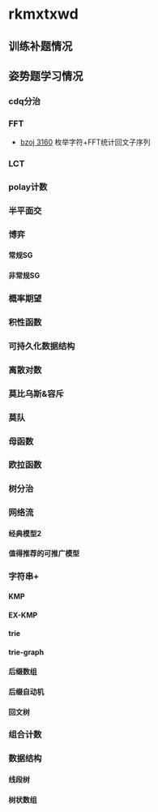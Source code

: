 # rkmxtxwd

## 训练补题情况

## 姿势题学习情况

### cdq分治

### FFT
 * [bzoj 3160](http://www.lydsy.com/JudgeOnline/problem.php?id=3160) 枚举字符+FFT统计回文子序列

### LCT

### polay计数

### 半平面交

### 博弈

#### 常规SG

#### 非常规SG

### 概率期望

### 积性函数

### 可持久化数据结构

### 离散对数

### 莫比乌斯&容斥

### 莫队

### 母函数

### 欧拉函数

### 树分治

### 网络流

#### 经典模型2

#### 值得推荐的可推广模型

### 字符串+

#### KMP

#### EX-KMP

#### trie

#### trie-graph

#### 后缀数组

#### 后缀自动机

#### 回文树

### 组合计数

### 数据结构

#### 线段树

#### 树状数组

